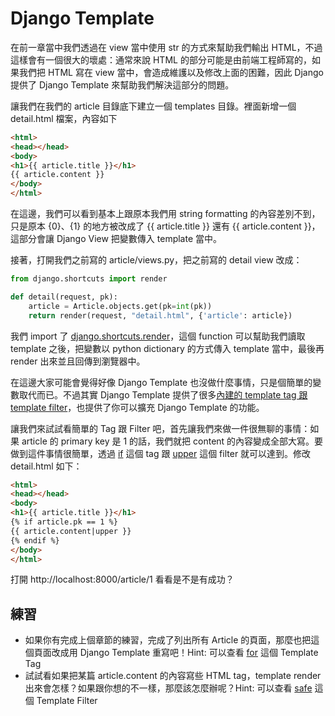 # Django Template

在前一章當中我們透過在 view 當中使用 str 的方式來幫助我們輸出 HTML，不過這樣會有一個很大的壞處：通常來說 HTML 的部分可能是由前端工程師寫的，如果我們把 HTML 寫在 view 當中，會造成維護以及修改上面的困難，因此 Django 提供了 Django Template 來幫助我們解決這部分的問題。

讓我們在我們的 article 目錄底下建立一個 templates 目錄。裡面新增一個 detail.html 檔案，內容如下

```html
<html>
<head></head>
<body>
<h1>{{ article.title }}</h1>
{{ article.content }}
</body>
</html>
```


在這邊，我們可以看到基本上跟原本我們用 string formatting 的內容差別不到，只是原本 {0}、{1} 的地方被改成了 {{ article.title }} 還有 {{ article.content }}，這部分會讓 Django View 把變數傳入 template 當中。


接著，打開我們之前寫的 article/views.py，把之前寫的 detail view 改成：

```python
from django.shortcuts import render

def detail(request, pk):
    article = Article.objects.get(pk=int(pk))
    return render(request, "detail.html", {'article': article})
```

我們 import 了 [django.shortcuts.render](https://docs.djangoproject.com/en/1.6/topics/http/shortcuts/#render)，這個 function 可以幫助我們讀取 template 之後，把變數以 python dictionary 的方式傳入 template 當中，最後再 render 出來並且回傳到瀏覽器中。

在這邊大家可能會覺得好像 Django Template 也沒做什麼事情，只是個簡單的變數取代而已。不過其實 Django Template 提供了很多[內建的 template tag 跟 template filter](https://docs.djangoproject.com/en/1.6/ref/templates/builtins/)，也提供了你可以擴充 Django Template 的功能。

讓我們來試試看簡單的 Tag 跟 Filter 吧，首先讓我們來做一件很無聊的事情：如果 article 的 primary key 是 1 的話，我們就把 content 的內容變成全部大寫。要做到這件事情很簡單，透過 [if](https://docs.djangoproject.com/en/1.6/ref/templates/builtins/#if) 這個 tag 跟 [upper](https://docs.djangoproject.com/en/1.6/ref/templates/builtins/#upper) 這個 filter 就可以達到。修改 detail.html 如下：

```html
<html>
<head></head>
<body>
<h1>{{ article.title }}</h1>
{% if article.pk == 1 %}
{{ article.content|upper }}
{% endif %}
</body>
</html>
```

打開 http://localhost:8000/article/1 看看是不是有成功？

## 練習

* 如果你有完成上個章節的練習，完成了列出所有 Article 的頁面，那麼也把這個頁面改成用 Django Template 重寫吧！Hint: 可以查看 [for](https://docs.djangoproject.com/en/1.6/ref/templates/builtins/#for) 這個 Template Tag
* 試試看如果把某篇 article.content 的內容寫些 HTML tag，template render 出來會怎樣？如果跟你想的不一樣，那麼該怎麼辦呢？Hint: 可以查看 [safe](https://docs.djangoproject.com/en/1.6/ref/templates/builtins/#safe) 這個 Template Filter

